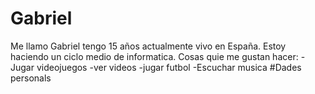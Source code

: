 # Gabriel
Me llamo Gabriel tengo 15 años actualmente vivo en España. Estoy haciendo un ciclo medio de informatica.
Cosas quie me gustan hacer:
-Jugar videojuegos
-ver videos
-jugar futbol
-Escuchar musica 
#Dades personals
